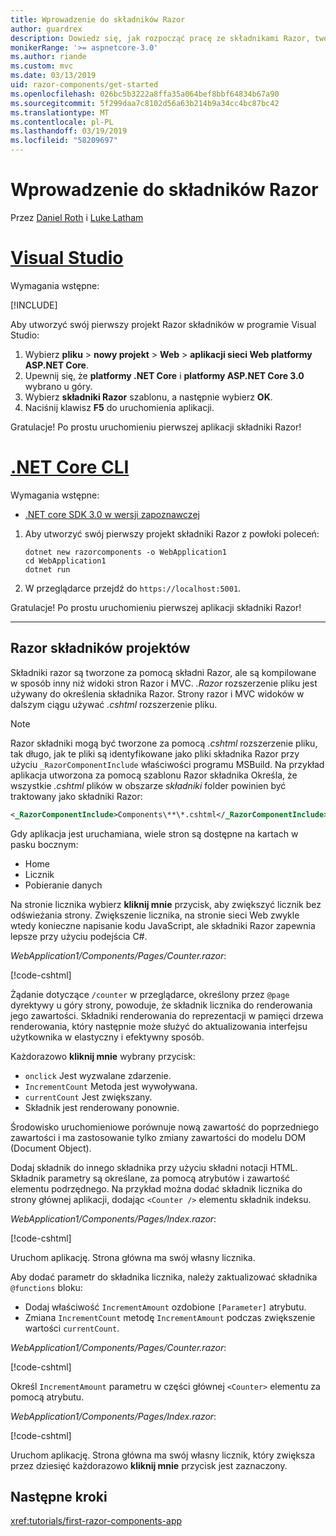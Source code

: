 ```yaml
---
title: Wprowadzenie do składników Razor
author: guardrex
description: Dowiedz się, jak rozpocząć pracę ze składnikami Razor, tworząc i modyfikując projekt składniki Razor.
monikerRange: '>= aspnetcore-3.0'
ms.author: riande
ms.custom: mvc
ms.date: 03/13/2019
uid: razor-components/get-started
ms.openlocfilehash: 026bc5b3222a8ffa35a064bef8bbf64834b67a90
ms.sourcegitcommit: 5f299daa7c8102d56a63b214b9a34cc4bc87bc42
ms.translationtype: MT
ms.contentlocale: pl-PL
ms.lasthandoff: 03/19/2019
ms.locfileid: "58209697"
---
```

# <a name="get-started-with-razor-components"></a>Wprowadzenie do składników Razor

Przez [Daniel Roth](https://github.com/danroth27) i [Luke Latham](https://github.com/guardrex)

# <a name="visual-studiotabvisual-studio"></a>[Visual Studio](#tab/visual-studio)

Wymagania wstępne:

[!INCLUDE[](~/includes/net-core-prereqs-vs-3.0.md)]

Aby utworzyć swój pierwszy projekt Razor składników w programie Visual Studio:

1. Wybierz **pliku** > **nowy projekt** > **Web** > **aplikacji sieci Web platformy ASP.NET Core**.
1. Upewnij się, że **platformy .NET Core** i **platformy ASP.NET Core 3.0** wybrano u góry.
1. Wybierz **składniki Razor** szablonu, a następnie wybierz **OK**.
1. Naciśnij klawisz **F5** do uruchomienia aplikacji.

Gratulacje! Po prostu uruchomieniu pierwszej aplikacji składniki Razor!

<!--

# [Visual Studio Code](#tab/visual-studio-code)

Prerequisites:

[!INCLUDE[](~/includes/net-core-prereqs-vsc-3.0.md)]

To create your first Razor Components project in Visual Studio Code:

1. Execute the following command from a command shell:

   ```console
   dotnet new razorcomponents -o WebApplication1
   ```

1. Open the *WebApplication1* folder in Visual Studio Code.

1. Add a *.vscode* folder.

1. Add a *tasks.json* file to the *.vscode* folder with the following content:

   [!code-json[](get-started/samples_snapshot/3.x/tasks.json)]

1. Add a *launch.json* file to the *.vscode* folder with the following content:

   [!code-json[](get-started/samples_snapshot/3.x/launch.json)]

1. Execute the app using the Visual Studio Code debugger.

1. In a browser, navigate to `https://localhost:5001`.

Congratulations! You just ran your first Razor Components app!

# [Visual Studio for Mac](#tab/visual-studio-mac)

.NET Core 3.0 will be supported with Visual Studio for Mac version 8.0 or later. Visual Studio for Mac version 8.0 Preview isn't available at this time.

Use the [.NET Core CLI version of this topic](xref:razor-components/get-started?tabs=netcore-cli) on macOS.

[!INCLUDE[](~/includes/net-core-prereqs-mac-3.0.md)]

To create your first project Razor Components project in Visual Studio for Mac:

1. Select **File** > **New Solution** or **New Project**.
1. In the sidebar, select **.NET Core** > **App**.
1. Select **ASP.NET Core Razor Components** and select **Next**.
1. The **Target Framework** defaults to **.NET Core 3.0**. Select **Next**.
1. In the **Project Name** field, enter `WebApplication1`. Select **Create**.
1. Select **Run** > **Run Without Debugging** to run the app *without the debugger*. Running with the debugger isn't supported at this time.

Congratulations! You just ran your first Razor Components app!
-->

# <a name="net-core-clitabnetcore-cli"></a>[.NET Core CLI](#tab/netcore-cli/)

Wymagania wstępne:

* [.NET core SDK 3.0 w wersji zapoznawczej](https://dotnet.microsoft.com/download/dotnet-core/3.0)

1. Aby utworzyć swój pierwszy projekt składniki Razor z powłoki poleceń:

   ```console
   dotnet new razorcomponents -o WebApplication1
   cd WebApplication1
   dotnet run
   ```

1. W przeglądarce przejdź do `https://localhost:5001`.

Gratulacje! Po prostu uruchomieniu pierwszej aplikacji składniki Razor!

---

## <a name="razor-components-project"></a>Razor składników projektów

Składniki razor są tworzone za pomocą składni Razor, ale są kompilowane w sposób inny niż widoki stron Razor i MVC. *.Razor* rozszerzenie pliku jest używany do określenia składnika Razor. Strony razor i MVC widoków w dalszym ciągu używać *.cshtml* rozszerzenie pliku.

> [!NOTE]
> Razor składniki mogą być tworzone za pomocą *.cshtml* rozszerzenie pliku, tak długo, jak te pliki są identyfikowane jako pliki składnika Razor przy użyciu `_RazorComponentInclude` właściwości programu MSBuild. Na przykład aplikacja utworzona za pomocą szablonu Razor składnika Określa, że wszystkie *.cshtml* plików w obszarze *składniki* folder powinien być traktowany jako składniki Razor:
>
> ```xml
> <_RazorComponentInclude>Components\**\*.cshtml</_RazorComponentInclude>
> ```

Gdy aplikacja jest uruchamiana, wiele stron są dostępne na kartach w pasku bocznym:

* Home
* Licznik
* Pobieranie danych

Na stronie licznika wybierz **kliknij mnie** przycisk, aby zwiększyć licznik bez odświeżania strony. Zwiększenie licznika, na stronie sieci Web zwykle wtedy konieczne napisanie kodu JavaScript, ale składniki Razor zapewnia lepsze przy użyciu podejścia C#.

*WebApplication1/Components/Pages/Counter.razor*:

[!code-cshtml[](get-started/samples_snapshot/3.x/Counter1.razor)]

Żądanie dotyczące `/counter` w przeglądarce, określony przez `@page` dyrektywy u góry strony, powoduje, że składnik licznika do renderowania jego zawartości. Składniki renderowania do reprezentacji w pamięci drzewa renderowania, który następnie może służyć do aktualizowania interfejsu użytkownika w elastyczny i efektywny sposób.

Każdorazowo **kliknij mnie** wybrany przycisk:

* `onclick` Jest wyzwalane zdarzenie.
* `IncrementCount` Metoda jest wywoływana.
* `currentCount` Jest zwiększany.
* Składnik jest renderowany ponownie.

Środowisko uruchomieniowe porównuje nową zawartość do poprzedniego zawartości i ma zastosowanie tylko zmiany zawartości do modelu DOM (Document Object).

Dodaj składnik do innego składnika przy użyciu składni notacji HTML. Składnik parametry są określane, za pomocą atrybutów i zawartość elementu podrzędnego. Na przykład można dodać składnik licznika do strony głównej aplikacji, dodając `<Counter />` elementu składnik indeksu.

*WebApplication1/Components/Pages/Index.razor*:

[!code-cshtml[](get-started/samples_snapshot/3.x/Index1.razor?highlight=7)]

Uruchom aplikację. Strona główna ma swój własny licznika.

Aby dodać parametr do składnika licznika, należy zaktualizować składnika `@functions` bloku:

* Dodaj właściwość `IncrementAmount` ozdobione `[Parameter]` atrybutu.
* Zmiana `IncrementCount` metodę `IncrementAmount` podczas zwiększenie wartości `currentCount`.

*WebApplication1/Components/Pages/Counter.razor*:

[!code-cshtml[](get-started/samples_snapshot/3.x/Counter2.razor?highlight=4,8)]

Określ `IncrementAmount` parametru w części głównej `<Counter>` elementu za pomocą atrybutu.

*WebApplication1/Components/Pages/Index.razor*:

[!code-cshtml[](get-started/samples_snapshot/3.x/Index2.razor)]

Uruchom aplikację. Strona główna ma swój własny licznik, który zwiększa przez dziesięć każdorazowo **kliknij mnie** przycisk jest zaznaczony.

## <a name="next-steps"></a>Następne kroki

<xref:tutorials/first-razor-components-app>
